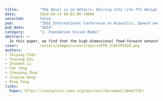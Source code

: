 ```yaml
---
title:          "The devil is in details: Delving into lite ffn design for vision transformers"
date:           2024-04-14 00:01:00 +0800
selected:       false
pub:            "IEEE International Conference on Acoustics, Speech and Signal Processing"
pub_date:       "2024"
category:       "1. Foundation Vision Model"
abstract: >-
  In this paper, we find that the high-dimensional feed-forward networks occupies much computation cost in vision transformers. To this end, we introduce a lightweight, plug-and-play substitute, SparseFFN, that can reduce complexity in both channel and spatial dimension. SparseFFN can effectively reduce model complexity in a broad spectrum of vision models.
cover:          /assets/images/covers/SparseFFN_ICASSP2024.png
authors:
- Zhiyang Chen
- Yousong Zhu
- Zhaowen Li
- Fan Yang
- Chaoyang Zhao
- Jinqiao Wang
- Ming Tang
links:
  Paper: https://ieeexplore.ieee.org/abstract/document/10447756/
---
```

